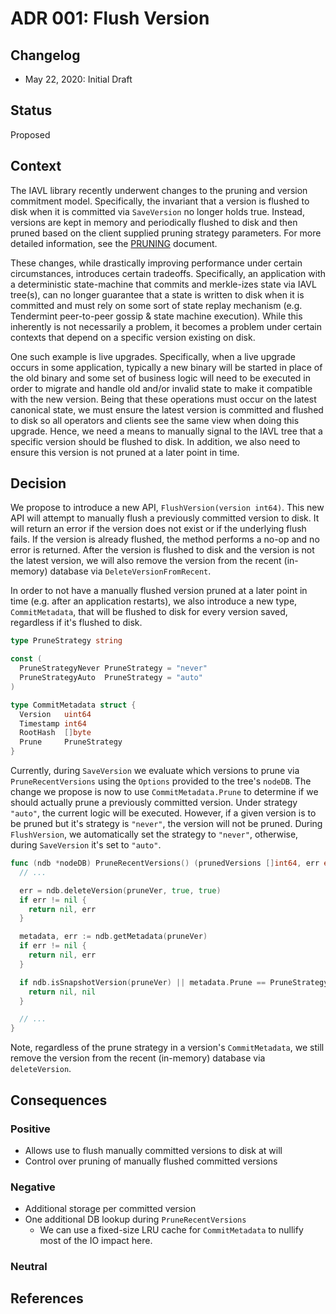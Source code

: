 # ADR 001: Flush Version

## Changelog

- May 22, 2020: Initial Draft

## Status

Proposed

## Context

The IAVL library recently underwent changes to the pruning and version commitment model. Specifically,
the invariant that a version is flushed to disk when it is committed via `SaveVersion` no longer holds
true. Instead, versions are kept in memory and periodically flushed to disk and then pruned based on
the client supplied pruning strategy parameters. For more detailed information, see the
[PRUNING](../tree/PRUNING.md) document.

These changes, while drastically improving performance under certain circumstances, introduces certain
tradeoffs. Specifically, an application with a deterministic state-machine that commits and merkle-izes
state via IAVL tree(s), can no longer guarantee that a state is written to disk when it is committed
and must rely on some sort of state replay mechanism (e.g. Tendermint peer-to-peer gossip & state machine execution). While this inherently
is not necessarily a problem, it becomes a problem under certain contexts that depend on a specific
version existing on disk.

One such example is live upgrades. Specifically, when a live upgrade occurs in some application, typically
a new binary will be started in place of the old binary and some set of business logic will need to
be executed in order to migrate and handle old and/or invalid state to make it compatible with the
new version. Being that these operations must occur on the latest canonical state, we must ensure the
latest version is committed and flushed to disk so all operators and clients see the same view when
doing this upgrade. Hence, we need a means to manually signal to the IAVL tree that a specific
version should be flushed to disk. In addition, we also need to ensure this version is not pruned at
a later point in time.

## Decision

We propose to introduce a new API, `FlushVersion(version int64)`. This new API will attempt to manually
flush a previously committed version to disk. It will return an error if the version does not exist
or if the underlying flush fails. If the version is already flushed, the method performs a no-op
and no error is returned. After the version is flushed to disk and the version is not the latest
version, we will also remove the version from the recent (in-memory) database via `DeleteVersionFromRecent`.

In order to not have a manually flushed version pruned at a later point in time
(e.g. after an application restarts), we also introduce a new type, `CommitMetadata`, that will be
flushed to disk for every version saved, regardless if it's flushed to disk.

```go
type PruneStrategy string

const (
  PruneStrategyNever PruneStrategy = "never"
  PruneStrategyAuto  PruneStrategy = "auto"
)

type CommitMetadata struct {
  Version   uint64
  Timestamp int64
  RootHash  []byte
  Prune     PruneStrategy
}
```

Currently, during `SaveVersion` we evaluate which versions to prune via `PruneRecentVersions` using
the `Options` provided to the tree's `nodeDB`. The change we propose is now to use `CommitMetadata.Prune`
to determine if we should actually prune a previously committed version. Under strategy `"auto"`, the
current logic will be executed. However, if a given version is to be pruned but it's strategy is `"never"`,
the version will not be pruned. During `FlushVersion`, we automatically set the strategy to `"never"`,
otherwise, during `SaveVersion` it's set to `"auto"`.

```go
func (ndb *nodeDB) PruneRecentVersions() (prunedVersions []int64, err error) {
  // ...

  err = ndb.deleteVersion(pruneVer, true, true)
  if err != nil {
    return nil, err
  }

  metadata, err := ndb.getMetadata(pruneVer)
  if err != nil {
    return nil, err
  }

  if ndb.isSnapshotVersion(pruneVer) || metadata.Prune == PruneStrategyNever {
    return nil, nil
  }

  // ...
}
```

Note, regardless of the prune strategy in a version's `CommitMetadata`, we still remove the version
from the recent (in-memory) database via `deleteVersion`.

## Consequences

### Positive

- Allows use to flush manually committed versions to disk at will
- Control over pruning of manually flushed committed versions

### Negative

- Additional storage per committed version
- One additional DB lookup during `PruneRecentVersions`
  - We can use a fixed-size LRU cache for `CommitMetadata` to nullify most of the
  IO impact here.

### Neutral

## References
